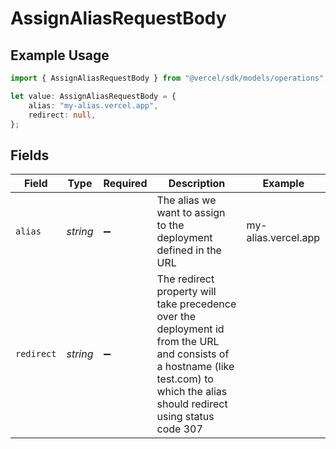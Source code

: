 # AssignAliasRequestBody

## Example Usage

```typescript
import { AssignAliasRequestBody } from "@vercel/sdk/models/operations";

let value: AssignAliasRequestBody = {
    alias: "my-alias.vercel.app",
    redirect: null,
};
```

## Fields

| Field                                                                                                                                                                              | Type                                                                                                                                                                               | Required                                                                                                                                                                           | Description                                                                                                                                                                        | Example                                                                                                                                                                            |
| ---------------------------------------------------------------------------------------------------------------------------------------------------------------------------------- | ---------------------------------------------------------------------------------------------------------------------------------------------------------------------------------- | ---------------------------------------------------------------------------------------------------------------------------------------------------------------------------------- | ---------------------------------------------------------------------------------------------------------------------------------------------------------------------------------- | ---------------------------------------------------------------------------------------------------------------------------------------------------------------------------------- |
| `alias`                                                                                                                                                                            | *string*                                                                                                                                                                           | :heavy_minus_sign:                                                                                                                                                                 | The alias we want to assign to the deployment defined in the URL                                                                                                                   | my-alias.vercel.app                                                                                                                                                                |
| `redirect`                                                                                                                                                                         | *string*                                                                                                                                                                           | :heavy_minus_sign:                                                                                                                                                                 | The redirect property will take precedence over the deployment id from the URL and consists of a hostname (like test.com) to which the alias should redirect using status code 307 | <nil>                                                                                                                                                                              |